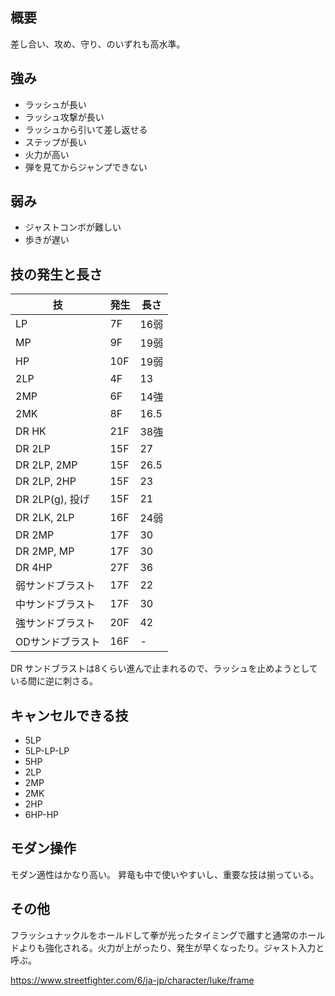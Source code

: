 ## 概要

差し合い、攻め、守り、のいずれも高水準。

## 強み

- ラッシュが長い
- ラッシュ攻撃が長い
- ラッシュから引いて差し返せる
- ステップが長い
- 火力が高い
- 弾を見てからジャンプできない

## 弱み

- ジャストコンボが難しい
- 歩きが遅い

## 技の発生と長さ

| 技               | 発生 | 長さ |
| ---------------- | ---- | ---- |
| LP               | 7F   | 16弱 |
| MP               | 9F   | 19弱 |
| HP               | 10F  | 19弱 |
| 2LP              | 4F   | 13   |
| 2MP              | 6F   | 14強 |
| 2MK              | 8F   | 16.5 |
| DR HK            | 21F  | 38強 |
| DR 2LP           | 15F  | 27   |
| DR 2LP, 2MP      | 15F  | 26.5 |
| DR 2LP, 2HP      | 15F  | 23   |
| DR 2LP(g), 投げ  | 15F  | 21   |
| DR 2LK, 2LP      | 16F  | 24弱 |
| DR 2MP           | 17F  | 30   |
| DR 2MP, MP       | 17F  | 30   |
| DR 4HP           | 27F  | 36   |
| 弱サンドブラスト | 17F  | 22   |
| 中サンドブラスト | 17F  | 30   |
| 強サンドブラスト | 20F  | 42   |
| ODサンドブラスト | 16F  | -    |

DR サンドブラストは8くらい進んで止まれるので、ラッシュを止めようとしている間に逆に刺さる。

## キャンセルできる技

- 5LP
- 5LP-LP-LP
- 5HP
- 2LP
- 2MP
- 2MK
- 2HP
- 6HP-HP

## モダン操作

モダン適性はかなり高い。
昇竜も中で使いやすいし、重要な技は揃っている。

## その他

フラッシュナックルをホールドして拳が光ったタイミングで離すと通常のホールドよりも強化される。火力が上がったり、発生が早くなったり。ジャスト入力と呼ぶ。

https://www.streetfighter.com/6/ja-jp/character/luke/frame

